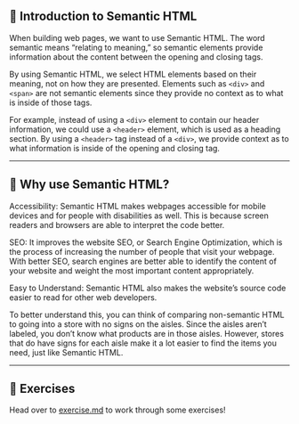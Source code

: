 ## 🚀 Introduction to Semantic HTML

When building web pages, we want to use Semantic HTML. The word semantic means “relating to meaning,” so semantic elements provide information about the content between the opening and closing tags.

By using Semantic HTML, we select HTML elements based on their meaning, not on how they are presented. Elements such as `<div>` and `<span>` are not semantic elements since they provide no context as to what is inside of those tags.

For example, instead of using a `<div>` element to contain our header information, we could use a `<header>` element, which is used as a heading section. By using a `<header>` tag instead of a `<div>`, we provide context as to what information is inside of the opening and closing tag.

---

## 🤔 Why use Semantic HTML?

Accessibility: Semantic HTML makes webpages accessible for mobile devices and for people with disabilities as well. This is because screen readers and browsers are able to interpret the code better.

SEO: It improves the website SEO, or Search Engine Optimization, which is the process of increasing the number of people that visit your webpage. With better SEO, search engines are better able to identify the content of your website and weight the most important content appropriately.

Easy to Understand: Semantic HTML also makes the website’s source code easier to read for other web developers.

To better understand this, you can think of comparing non-semantic HTML to going into a store with no signs on the aisles. Since the aisles aren’t labeled, you don’t know what products are in those aisles. However, stores that do have signs for each aisle make it a lot easier to find the items you need, just like Semantic HTML.

---

## 💪 Exercises
Head over to [exercise.md](./exercise.md) to work through some exercises!